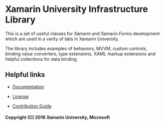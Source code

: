 # Xamarin University Infrastructure Library

This is a set of useful classes for Xamarin and Xamarin.Forms development which are used in a varity of labs in Xamarin University.

The library includes examples of behaviors, MVVM, custom controls, binding value converters, type extensions, XAML markup extensions and helpful collections for data binding.

## Helpful links

* [Documentation](https://github.com/xamarinhq/xamu-infrastructure/wiki)

* [License](https://github.com/xamarinhq/xamu-infrastructure/blob/master/LICENSE)

* [Contribution Guide](https://github.com/xamarinhq/xamu-infrastructure/blob/master/CONTRIBUTING.md)


#### Copyright (C) 2016 Xamarin University, Microsoft
